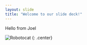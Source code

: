 ```yaml
---
layout: slide
title: "Welcome to our slide deck!"
---
```


Hello from Joel

![Robotocat](https://octodex.github.com/images/Robotocat.png)
{: .center}
